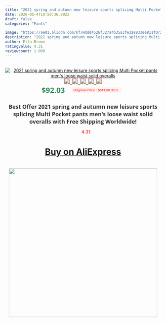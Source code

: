 ```yaml
---
title: "2021 spring and autumn new leisure sports splicing Multi Pocket pants men's loose waist solid overalls"
date: 2020-05-4T10:50:36.892Z
draft: false
categories: "Pants"

image: "https://ae01.alicdn.com/kf/Hddd4526f327a4b35a3fe3a8833ee811fQ/2021-spring-and-autumn-new-leisure-sports-splicing-Multi-Pocket-pants-men-s-loose-waist-solid.jpg"
description: "2021 spring and autumn new leisure sports splicing Multi Pocket pants men's loose waist solid overalls"
author: Ella Brown
ratingvalue: 4.31
reviewcount: 1.000
---
```

<br>
<div style="text-align: center;">
<a href="https://s.click.aliexpress.com/e/_AltvXr" target="_blank" rel="nofollow noopener noreferrer"><img alt="2021 spring and autumn new leisure sports splicing Multi Pocket pants men's loose waist solid overalls" class="magnifier-image" src="https://ae01.alicdn.com/kf/Hddd4526f327a4b35a3fe3a8833ee811fQ/2021-spring-and-autumn-new-leisure-sports-splicing-Multi-Pocket-pants-men-s-loose-waist-solid.jpg_640x640.jpg">
<br>
<img style="border:1px solid salmon" src="https://ae01.alicdn.com/kf/Hddd4526f327a4b35a3fe3a8833ee811fQ/2021-spring-and-autumn-new-leisure-sports-splicing-Multi-Pocket-pants-men-s-loose-waist-solid.jpg_120x120.jpg">&nbsp;&nbsp;<img style="border:1px solid salmon" src="https://ae01.alicdn.com/kf/Hc7b453a7425e4655b283d23499a37d7e4/2021-spring-and-autumn-new-leisure-sports-splicing-Multi-Pocket-pants-men-s-loose-waist-solid.jpg_120x120.jpg">&nbsp;&nbsp;<img style="border:1px solid salmon" src="https://ae01.alicdn.com/kf/H360b25007d524a1fa6c1c6ed4ff50a357/2021-spring-and-autumn-new-leisure-sports-splicing-Multi-Pocket-pants-men-s-loose-waist-solid.jpg_120x120.jpg">&nbsp;&nbsp;<img style="border:1px solid salmon" src="_120x120.jpg">&nbsp;&nbsp;<img style="border:1px solid salmon" src="https://ae01.alicdn.com/kf/H22edd528127c4eebb32f457b25e3cdc3o/2021-spring-and-autumn-new-leisure-sports-splicing-Multi-Pocket-pants-men-s-loose-waist-solid.jpg_120x120.jpg"></a></div><br0>
<div style="text-align: center;"><span style="background-color: white; border: 0px; box-sizing: border-box; color: seagreen; display: inline-block; font-family: &quot;open sans&quot; , &quot;arial&quot; , &quot;helvetica&quot; , sans-serif , &quot;heiti&quot;; font-size: 24px; font-stretch: inherit; font-weight: 700; line-height: inherit; margin: 0px 10px 0px 0px; padding: 0px; vertical-align: middle;">$92.03 </span>
<span style="background: rgb(255 , 241 , 241); border-radius: 3px; border: 0px; box-sizing: border-box; color: #ff4747; display: inline-block; font-family: inherit; font-size: 12px; font-stretch: inherit; font-style: inherit; font-variant: inherit; font-weight: 600; line-height: inherit; margin: 0px; padding: 2px 5px; transform: scale(0.9); vertical-align: middle;">Original Price : <b style="text-decoration: line-through;">$141.58 </b> 35%&nbsp;&nbsp;</span></div>
<h1 style="color: #333333; display: inline-block; font-family: &quot;open sans&quot; , &quot;arial&quot; , &quot;helvetica&quot; , sans-serif , &quot;heiti&quot;; font-size: 18px; font-stretch: inherit; font-weight: 700; text-align: center;">Best Offer 2021 spring and autumn new leisure sports splicing Multi Pocket pants men's loose waist solid overalls with Free Shipping Worldwide!</h1>
<div style="color: #ff4747; text-align: center;">
<img src="https://4.bp.blogspot.com/-M0ZcTcb-5uY/XleCXlxnR4I/AAAAAAAAAEc/OrjgMkXV1oMQFaCRZj5HQwOCBcu3w1FegCPcBGAYYCw/s1600/star.png" style="height: 15px;">&nbsp;<b>4.31</b></div>
<div class="button_cont" align="center"><a class="buynow_a" href="https://s.click.aliexpress.com/e/_AltvXr" target="_blank" rel="nofollow noopener noreferrer"><H1>Buy on AliExpress</H1></a></div><br>
<div class="separator" style="clear: both; text-align: center;">
<img src="https://lh3.googleusercontent.com/-pTy5HemUv9M/XlePHvY0dAI/AAAAAAAAAE4/0nX5iRUoIWY8eMW9Dpxeirr157OZliDIgCLcBGAsYHQ/s1600/badge.gif" width="480">
</div>
